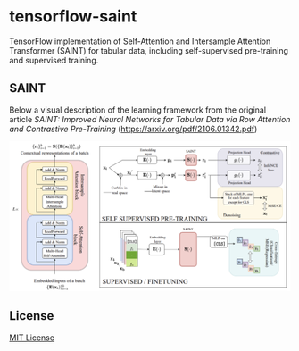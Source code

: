 # tensorflow-saint
TensorFlow implementation of Self-Attention and Intersample Attention Transformer (SAINT) for tabular data, including self-supervised pre-training and supervised training. 

## SAINT
Below a visual description of the learning framework from the original article *SAINT: Improved Neural Networks for Tabular Data via Row Attention and Contrastive Pre-Training* (https://arxiv.org/pdf/2106.01342.pdf)

![Self-Attention and Intersample Attention Transformer](image/SAINT.png "Self-Attention and Intersample Attention Transformer")

## License
[MIT License](LICENSE)
